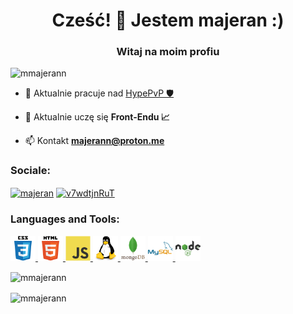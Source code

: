 <h1 align="center">Cześć! 👋 Jestem majeran :)</h1>
<h3 align="center">Witaj na moim profiu</h3>

<p align="left"> <img src="https://komarev.com/ghpvc/?username=mmajerann&label=Profile%20views&color=0e75b6&style=flat" alt="mmajerann" /> </p>

- 🔭 Aktualnie pracuje nad [HypePvP 🛡️](https://hypepvp.pl)

- 🌱 Aktualnie uczę się **Front-Endu 📈**

- 📫 Kontakt **majerann@proton.me**

<h3 align="left">Sociale:</h3>
<p align="left">
<a href="https://www.youtube.com/c/majeran" target="blank"><img align="center" src="https://raw.githubusercontent.com/rahuldkjain/github-profile-readme-generator/master/src/images/icons/Social/youtube.svg" alt="majeran" height="30" width="40" /></a>
<a href="https://discord.gg/v7wdtjnRuT" target="blank"><img align="center" src="https://raw.githubusercontent.com/rahuldkjain/github-profile-readme-generator/master/src/images/icons/Social/discord.svg" alt="v7wdtjnRuT" height="30" width="40" /></a>
</p>

<h3 align="left">Languages and Tools:</h3>
<p align="left"> <a href="https://www.w3schools.com/css/" target="_blank" rel="noreferrer"> <img src="https://raw.githubusercontent.com/devicons/devicon/master/icons/css3/css3-original-wordmark.svg" alt="css3" width="40" height="40"/> </a> <a href="https://www.w3.org/html/" target="_blank" rel="noreferrer"> <img src="https://raw.githubusercontent.com/devicons/devicon/master/icons/html5/html5-original-wordmark.svg" alt="html5" width="40" height="40"/> </a> <a href="https://developer.mozilla.org/en-US/docs/Web/JavaScript" target="_blank" rel="noreferrer"> <img src="https://raw.githubusercontent.com/devicons/devicon/master/icons/javascript/javascript-original.svg" alt="javascript" width="40" height="40"/> </a> <a href="https://www.linux.org/" target="_blank" rel="noreferrer"> <img src="https://raw.githubusercontent.com/devicons/devicon/master/icons/linux/linux-original.svg" alt="linux" width="40" height="40"/> </a> <a href="https://www.mongodb.com/" target="_blank" rel="noreferrer"> <img src="https://raw.githubusercontent.com/devicons/devicon/master/icons/mongodb/mongodb-original-wordmark.svg" alt="mongodb" width="40" height="40"/> </a> <a href="https://www.mysql.com/" target="_blank" rel="noreferrer"> <img src="https://raw.githubusercontent.com/devicons/devicon/master/icons/mysql/mysql-original-wordmark.svg" alt="mysql" width="40" height="40"/> </a> <a href="https://nodejs.org" target="_blank" rel="noreferrer"> <img src="https://raw.githubusercontent.com/devicons/devicon/master/icons/nodejs/nodejs-original-wordmark.svg" alt="nodejs" width="40" height="40"/> </a> </p>


<p><img align="center" src="https://github-readme-stats.vercel.app/api/top-langs?username=mmajerann&show_icons=true&locale=en&layout=compact" alt="mmajerann" /></p>

<p><img align="center" src="https://github-readme-streak-stats.herokuapp.com/?user=mmajerann&" alt="mmajerann" /></p>
